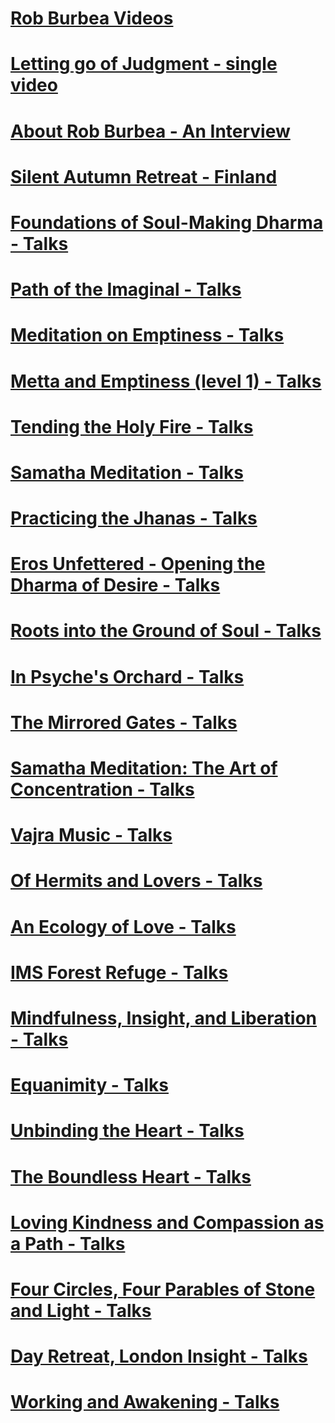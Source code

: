 # [Rob Burbea Videos](https://sukhavaho.github.io/decoder)

# [Letting go of Judgment - single video](https://www.youtube.com/watch?v=0ZbR5NDEpJw&list=PLO6hhaAzLmiqPjxx6aJYX6K4UWA64JPKO&index=1)
# [About Rob Burbea - An Interview](https://www.youtube.com/playlist?list=PLIUJoa_276ndbcoFk-6n-1AvLQKuA9kQE)
# [Silent Autumn Retreat - Finland](https://www.youtube.com/playlist?list=PLO6hhaAzLmiqlj3v8K9XNZMWudWsyoEyt)
# [Foundations of Soul-Making Dharma - Talks](https://www.youtube.com/playlist?list=PLO6hhaAzLmiqozm4DwmUxfDaR3wGU9ksn)
# [Path of the Imaginal - Talks](https://www.youtube.com/playlist?list=PLO6hhaAzLmiql6yDdUeW-CKbUajVdSvwV)
# [Meditation on Emptiness - Talks](https://www.youtube.com/playlist?list=PLO6hhaAzLmirg7oFKFiZlGGVkcUruFjuG)
# [Metta and Emptiness (level 1)  - Talks](https://www.youtube.com/playlist?list=PLO6hhaAzLmioEsD7_VmL053BAY4Ye_0xy)
# [Tending the Holy Fire  - Talks](https://www.youtube.com/playlist?list=PLO6hhaAzLmiqk6GwQlL1KRFlXMhL4yYwQ)
# [Samatha Meditation - Talks](https://www.youtube.com/playlist?list=PLO6hhaAzLmiocT7nmDcna6d9D3eOrN5cq)
# [Practicing the Jhanas - Talks](https://www.youtube.com/playlist?list=PLO6hhaAzLmiqUzBYuLLJQ8FexOTRxz8xF)
# [Eros Unfettered - Opening the Dharma of Desire - Talks](https://youtube.com/playlist?list=PLO6hhaAzLmiqe7S6dgIxkobGxfrW0il2H&si=cioPJfdviOSx4gEP)
# [Roots into the Ground of Soul - Talks](https://youtube.com/playlist?list=PLO6hhaAzLmir-p_C1C1h9pHIgDBJ0g6Eo&si=mEfto3cVmbbxqa0h)
# [In Psyche's Orchard - Talks](https://youtube.com/playlist?list=PLO6hhaAzLmiqiIXJARwyF-7o4R1GsrUZ9&si=H9vibfjf0XkxoXKG)
# [The Mirrored Gates - Talks](https://www.youtube.com/playlist?list=PLO6hhaAzLmiq2FRPPsTQyR3U8AYxc1-BG)
# [Samatha Meditation: The Art of Concentration - Talks](https://youtube.com/playlist?list=PLO6hhaAzLmipGYeeZCr-Cn_YuJj_XgUat&si=pqVYAYz7yvYNNFAF)
# [Vajra Music - Talks](https://youtube.com/playlist?list=PLO6hhaAzLmioOU_OvTRe1zoCCPMELRZxk&si=mZuSvUXXPKu67fs7)
# [Of Hermits and Lovers - Talks](https://youtube.com/playlist?list=PLO6hhaAzLmireTaJ53k56W2JJ4c1a382k&si=FNZbi2gSvIQR9OXd)
# [An Ecology of Love - Talks](https://www.youtube.com/playlist?list=PLO6hhaAzLmiq0Z0tgjUxRtv30NF9WPAb7)
# [IMS Forest Refuge - Talks](https://www.youtube.com/playlist?list=PLO6hhaAzLmioMfDnkz7g0NpyzhYYW8-6T)
# [Mindfulness, Insight, and Liberation - Talks](https://www.youtube.com/playlist?list=PLO6hhaAzLmio4ftmcccex_kn1kpdcGjs9)
# [Equanimity - Talks](https://www.youtube.com/playlist?list=PLO6hhaAzLmiqvw1mRZE0BT3UHfjOiHIY8)
# [Unbinding the Heart - Talks](https://www.youtube.com/playlist?list=PLO6hhaAzLmioyOxMi8ELPK2fWVA1XOHwB)
# [The Boundless Heart - Talks](https://www.youtube.com/playlist?list=PLO6hhaAzLmiog_2Fz8t05sYLk-vTeWWs2)
# [Loving Kindness and Compassion as a Path - Talks](https://www.youtube.com/playlist?list=PLO6hhaAzLmioOHu7hWHu6VMJdfn_U3KIv)
# [Four Circles, Four Parables of Stone and Light - Talks](https://www.youtube.com/playlist?list=PLO6hhaAzLmipQ82bXzW--ToQ8dr28avVU)
# [Day Retreat, London Insight - Talks](https://www.youtube.com/playlist?list=PLO6hhaAzLmiqbMUqiRLKB0EnmtK_bNzHp)
# [Working and Awakening - Talks](https://www.youtube.com/playlist?list=PLO6hhaAzLmiq5MD2PAHC6ggslYZT4u41e)

